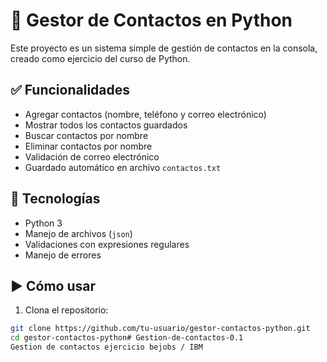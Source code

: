 # 📇 Gestor de Contactos en Python

Este proyecto es un sistema simple de gestión de contactos en la consola, creado como ejercicio del curso de Python.

## ✅ Funcionalidades

- Agregar contactos (nombre, teléfono y correo electrónico)
- Mostrar todos los contactos guardados
- Buscar contactos por nombre
- Eliminar contactos por nombre
- Validación de correo electrónico
- Guardado automático en archivo `contactos.txt`

## 🧠 Tecnologías

- Python 3
- Manejo de archivos (`json`)
- Validaciones con expresiones regulares
- Manejo de errores

## ▶️ Cómo usar

1. Clona el repositorio:

```bash
git clone https://github.com/tu-usuario/gestor-contactos-python.git
cd gestor-contactos-python# Gestion-de-contactos-0.1
Gestion de contactos ejercicio bejobs / IBM
